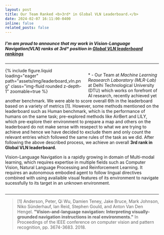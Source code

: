 ```yaml
---
layout: post
title: Our Team Ranked <b>3rd* in Global VLN Leaderboard.</b>
date: 2024-02-07 16:11:00-0400
inline: false
related_posts: false
---
```


##### I'm am proud to announce that my work in Vision-Language Navigation(VLN) ranks at **3rd\* position** in [Global VLN leaderboard rankings](https://eval.ai/web/challenges/challenge-page/97/leaderboard/270)

---

<div style="overflow: auto;">
  <div style="float: left; width: 50%; margin-right: 20px; margin-bottom: 10px;">
    {% include figure.liquid loading="eager" path="assets/img/leaderboard_vln.png" class="img-fluid rounded z-depth-1" zoomable=true %}
  </div>

  <p> * - Our Team at <i>Machine Learning Reasearch Laboratory (MLR-Lab)</i> at Delhi Technological University (DTU) which works on forefront of AI research, recently achieved yet another benchmark. We were able to score overall 6th in the leaderboard based on a variety of metrics [1]. However, some methods mentioned on the leaderboard such as Human benchmark, which is the performance of humans on the same task; pre-explored methods like AirBert and LILY, which pre-explore their environment to prepare a map and others on the leaderboard do not make sense with resepect to what we are trying to achieve and hence we have decided to exclude them and only count the relevant entries which followed the same rules of the task as we did. After following the above described process, we achieve an overall <b>3rd rank in Global VLN leaderboard.</b> </p>

  <p>Vision-Language Navigation is a rapidly growing in domain of Multi-modal learning, which requires expertise in multiple fields such as Computer Vision, Natural Language Processing and Reinforcement Learning. It requires an autonomous embodied agent to follow lingual directives combined with using availaible visual features of its environment to navigate sucessfully to its target in an unknown environment.</p>

</div>

---

> [1] Anderson, Peter, Qi Wu, Damien Teney, Jake Bruce, Mark Johnson, Niko Sünderhauf, Ian Reid, Stephen Gould, and Anton Van Den Hengel. <b>"Vision-and-language navigation: Interpreting visually-grounded navigation instructions in real environments."</b> In Proceedings of the IEEE conference on computer vision and pattern recognition, pp. 3674-3683. 2018.
